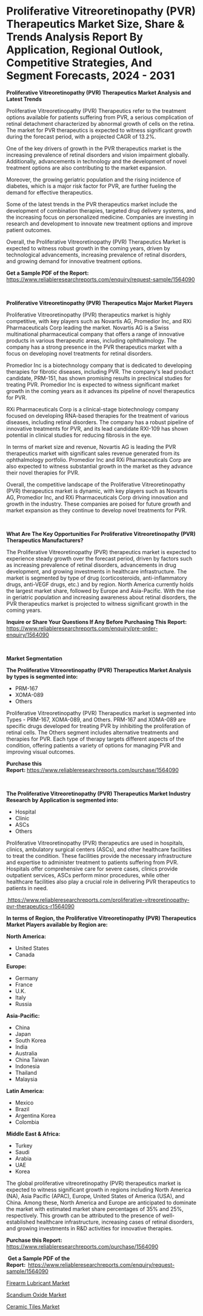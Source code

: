 <p><h1>Proliferative Vitreoretinopathy (PVR) Therapeutics Market Size, Share & Trends Analysis Report By Application, Regional Outlook, Competitive Strategies, And Segment Forecasts, 2024 - 2031</h1></p><p><strong>Proliferative Vitreoretinopathy (PVR) Therapeutics Market Analysis and Latest Trends</strong></p>
<p><p>Proliferative Vitreoretinopathy (PVR) Therapeutics refer to the treatment options available for patients suffering from PVR, a serious complication of retinal detachment characterized by abnormal growth of cells on the retina. The market for PVR therapeutics is expected to witness significant growth during the forecast period, with a projected CAGR of 13.2%. </p><p>One of the key drivers of growth in the PVR therapeutics market is the increasing prevalence of retinal disorders and vision impairment globally. Additionally, advancements in technology and the development of novel treatment options are also contributing to the market expansion. </p><p>Moreover, the growing geriatric population and the rising incidence of diabetes, which is a major risk factor for PVR, are further fueling the demand for effective therapeutics. </p><p>Some of the latest trends in the PVR therapeutics market include the development of combination therapies, targeted drug delivery systems, and the increasing focus on personalized medicine. Companies are investing in research and development to innovate new treatment options and improve patient outcomes. </p><p>Overall, the Proliferative Vitreoretinopathy (PVR) Therapeutics Market is expected to witness robust growth in the coming years, driven by technological advancements, increasing prevalence of retinal disorders, and growing demand for innovative treatment options.</p></p>
<p><strong>Get a Sample PDF of the Report:&nbsp;</strong> <a href="https://www.reliableresearchreports.com/enquiry/request-sample/1564090">https://www.reliableresearchreports.com/enquiry/request-sample/1564090</a></p>
<p>&nbsp;</p>
<p><strong>Proliferative Vitreoretinopathy (PVR) Therapeutics Major Market Players</strong></p>
<p><p>Proliferative Vitreoretinopathy (PVR) therapeutics market is highly competitive, with key players such as Novartis AG, Promedior Inc, and RXi Pharmaceuticals Corp leading the market. Novartis AG is a Swiss multinational pharmaceutical company that offers a range of innovative products in various therapeutic areas, including ophthalmology. The company has a strong presence in the PVR therapeutics market with a focus on developing novel treatments for retinal disorders.</p><p>Promedior Inc is a biotechnology company that is dedicated to developing therapies for fibrotic diseases, including PVR. The company's lead product candidate, PRM-151, has shown promising results in preclinical studies for treating PVR. Promedior Inc is expected to witness significant market growth in the coming years as it advances its pipeline of novel therapeutics for PVR.</p><p>RXi Pharmaceuticals Corp is a clinical-stage biotechnology company focused on developing RNA-based therapies for the treatment of various diseases, including retinal disorders. The company has a robust pipeline of innovative treatments for PVR, and its lead candidate RXI-109 has shown potential in clinical studies for reducing fibrosis in the eye.</p><p>In terms of market size and revenue, Novartis AG is leading the PVR therapeutics market with significant sales revenue generated from its ophthalmology portfolio. Promedior Inc and RXi Pharmaceuticals Corp are also expected to witness substantial growth in the market as they advance their novel therapies for PVR.</p><p>Overall, the competitive landscape of the Proliferative Vitreoretinopathy (PVR) therapeutics market is dynamic, with key players such as Novartis AG, Promedior Inc, and RXi Pharmaceuticals Corp driving innovation and growth in the industry. These companies are poised for future growth and market expansion as they continue to develop novel treatments for PVR.</p></p>
<p>&nbsp;</p>
<p><strong>What Are The Key Opportunities For Proliferative Vitreoretinopathy (PVR) Therapeutics Manufacturers?</strong></p>
<p><p>The Proliferative Vitreoretinopathy (PVR) therapeutics market is expected to experience steady growth over the forecast period, driven by factors such as increasing prevalence of retinal disorders, advancements in drug development, and growing investments in healthcare infrastructure. The market is segmented by type of drug (corticosteroids, anti-inflammatory drugs, anti-VEGF drugs, etc.) and by region. North America currently holds the largest market share, followed by Europe and Asia-Pacific. With the rise in geriatric population and increasing awareness about retinal disorders, the PVR therapeutics market is projected to witness significant growth in the coming years.</p></p>
<p><strong>Inquire or Share Your Questions If Any Before Purchasing This Report:</strong> <a href="https://www.reliableresearchreports.com/enquiry/pre-order-enquiry/1564090">https://www.reliableresearchreports.com/enquiry/pre-order-enquiry/1564090</a></p>
<p>&nbsp;</p>
<p><strong>Market Segmentation</strong></p>
<p><strong>The Proliferative Vitreoretinopathy (PVR) Therapeutics Market Analysis by types is segmented into:</strong></p>
<p><ul><li>PRM-167</li><li>XOMA-089</li><li>Others</li></ul></p>
<p><p>Proliferative Vitreoretinopathy (PVR) Therapeutics market is segmented into Types - PRM-167, XOMA-089, and Others. PRM-167 and XOMA-089 are specific drugs developed for treating PVR by inhibiting the proliferation of retinal cells. The Others segment includes alternative treatments and therapies for PVR. Each type of therapy targets different aspects of the condition, offering patients a variety of options for managing PVR and improving visual outcomes.</p></p>
<p><strong>Purchase this Report:&nbsp;</strong><a href="https://www.reliableresearchreports.com/purchase/1564090">https://www.reliableresearchreports.com/purchase/1564090</a></p>
<p>&nbsp;</p>
<p><strong>The Proliferative Vitreoretinopathy (PVR) Therapeutics Market Industry Research by Application is segmented into:</strong></p>
<p><ul><li>Hospital</li><li>Clinic</li><li>ASCs</li><li>Others</li></ul></p>
<p><p>Proliferative Vitreoretinopathy (PVR) therapeutics are used in hospitals, clinics, ambulatory surgical centers (ASCs), and other healthcare facilities to treat the condition. These facilities provide the necessary infrastructure and expertise to administer treatment to patients suffering from PVR. Hospitals offer comprehensive care for severe cases, clinics provide outpatient services, ASCs perform minor procedures, while other healthcare facilities also play a crucial role in delivering PVR therapeutics to patients in need.</p></p>
<p><a href="https://www.reliableresearchreports.com/proliferative-vitreoretinopathy-pvr-therapeutics-r1564090">&nbsp;https://www.reliableresearchreports.com/proliferative-vitreoretinopathy-pvr-therapeutics-r1564090</a></p>
<p><strong>In terms of Region, the Proliferative Vitreoretinopathy (PVR) Therapeutics Market Players available by Region are:</strong></p>
<p>
    <p> <strong> North America: </strong>
        <ul>
            <li>United States</li>
            <li>Canada</li>
        </ul>
        </p> 
    <p> <strong> Europe: </strong>
        <ul>
            <li>Germany</li>
            <li>France</li>
            <li>U.K.</li>
            <li>Italy</li>
            <li>Russia</li>
        </ul>
        </p> 
    <p> <strong> Asia-Pacific: </strong>
        <ul>
            <li>China</li>
            <li>Japan</li>
            <li>South Korea</li>
            <li>India</li>
            <li>Australia</li>
            <li>China Taiwan</li>
            <li>Indonesia</li>
            <li>Thailand</li>
            <li>Malaysia</li>
        </ul>
        </p> 
    <p> <strong> Latin America: </strong>
        <ul>
            <li>Mexico</li>
            <li>Brazil</li>
            <li>Argentina Korea</li>
            <li>Colombia</li>
        </ul>
        </p> 
    <p> <strong> Middle East & Africa: </strong>
        <ul>
            <li>Turkey</li>
            <li>Saudi</li>
            <li>Arabia</li>
            <li>UAE</li>
            <li>Korea</li>
        </ul>
    </p>
    </p>
<p><p>The global proliferative vitreoretinopathy (PVR) therapeutics market is expected to witness significant growth in regions including North America (NA), Asia Pacific (APAC), Europe, United States of America (USA), and China. Among these, North America and Europe are anticipated to dominate the market with estimated market share percentages of 35% and 25%, respectively. This growth can be attributed to the presence of well-established healthcare infrastructure, increasing cases of retinal disorders, and growing investments in R&D activities for innovative therapies.</p></p>
<p><strong>Purchase this Report: </strong><a href="https://www.reliableresearchreports.com/purchase/1564090">https://www.reliableresearchreports.com/purchase/1564090</a></p>
<p>&nbsp;<strong>Get a Sample PDF of the Report:&nbsp;&nbsp;</strong><a href="https://www.reliableresearchreports.com/enquiry/request-sample/1564090">https://www.reliableresearchreports.com/enquiry/request-sample/1564090</a></p>
<p><strong></strong></p>
<p><p><a href="https://www.linkedin.com/pulse/firearm-lubricant-market-offer-valuable-insights-size-share-oh1uf">Firearm Lubricant Market</a></p><p><a href="https://www.linkedin.com/pulse/scandium-oxide-market-centers-aspects-growth-share-opportunity-vm4mc">Scandium Oxide Market</a></p><p><a href="https://www.linkedin.com/pulse/ceramic-tiles-market-growth-trends-covid-19-impact-forecasts-vnnoc">Ceramic Tiles Market</a></p></p>